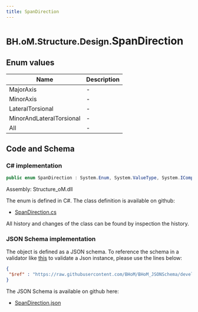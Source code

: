 ```yaml
---
title: SpanDirection
---
```


# <small>BH.oM.Structure.Design.</small>**SpanDirection**



## Enum values

| Name            | Description                                                    |
|-----------------|----------------------------------------------------------------|
| MajorAxis |  -  |
| MinorAxis |  -  |
| LateralTorsional |  -  |
| MinorAndLateralTorsional |  -  |
| All |  -  |


## Code and Schema

### C# implementation

``` C# title="C#"
public enum SpanDirection : System.Enum, System.ValueType, System.IComparable, System.ISpanFormattable, System.IFormattable, System.IConvertible
```

Assembly: Structure_oM.dll

The enum is defined in C#. The class definition is available on github:

- [SpanDirection.cs](https://github.com/BHoM/BHoM/blob/develop/Structure_oM/Design\SpanDirection.cs)

All history and changes of the class can be found by inspection the history.
### JSON Schema implementation

The object is defined as a JSON schema. To reference the schema in a validator like [this](https://www.jsonschemavalidator.net/) to validate a Json instance, please use the lines below:

``` json title="JSON Schema"
{
 "$ref" : "https://raw.githubusercontent.com/BHoM/BHoM_JSONSchema/develop/Structure_oM/Design/SpanDirection.json"
}
```

The JSON Schema is available on github here:

- [SpanDirection.json](https://github.com/BHoM/BHoM_JSONSchema/blob/develop/Structure_oM/Design/SpanDirection.json)
